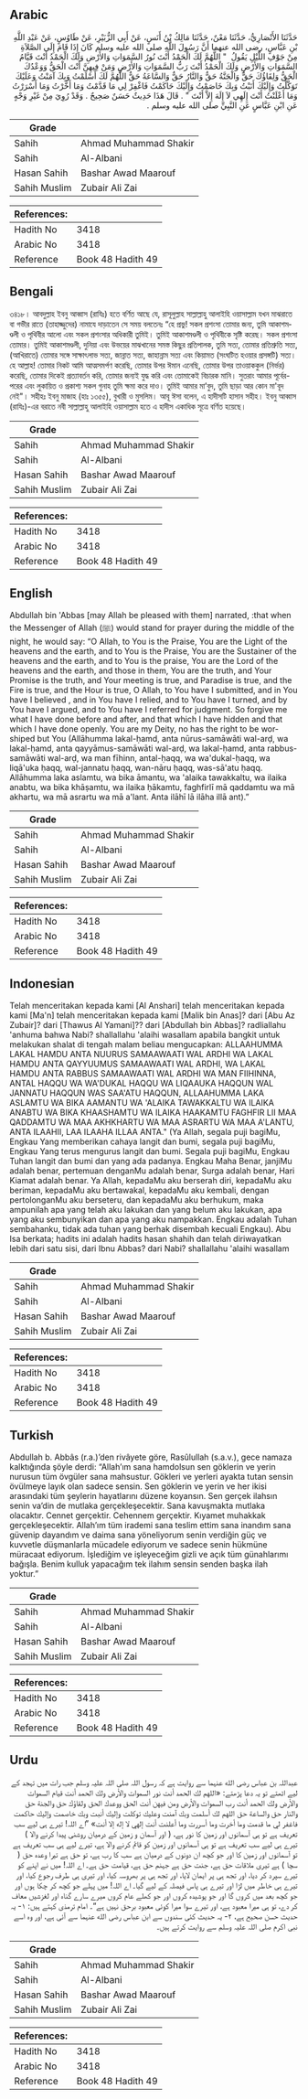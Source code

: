 ## Arabic


<div dir="rtl" lang="ar" style={{fontSize:'larger',backgroundColor:'#f8f9fa',padding:20}}>
حَدَّثَنَا الأَنْصَارِيُّ، حَدَّثَنَا مَعْنٌ، حَدَّثَنَا مَالِكُ بْنُ أَنَسٍ، عَنْ أَبِي الزُّبَيْرِ، عَنْ طَاوُسٍ، عَنْ عَبْدِ اللَّهِ بْنِ عَبَّاسٍ، رضى الله عنهما أَنَّ رَسُولَ اللَّهِ صلى الله عليه وسلم كَانَ إِذَا قَامَ إِلَى الصَّلاَةِ مِنْ جَوْفِ اللَّيْلِ يَقُولُ ‏ "‏ اللَّهُمَّ لَكَ الْحَمْدُ أَنْتَ نُورُ السَّمَوَاتِ وَالأَرْضِ وَلَكَ الْحَمْدُ أَنْتَ قَيَّامُ السَّمَوَاتِ وَالأَرْضِ وَلَكَ الْحَمْدُ أَنْتَ رَبُّ السَّمَوَاتِ وَالأَرْضِ وَمَنْ فِيهِنَّ أَنْتَ الْحَقُّ وَوَعْدُكَ الْحَقُّ وَلِقَاؤُكَ حَقٌّ وَالْجَنَّةُ حَقٌّ وَالنَّارُ حَقٌّ وَالسَّاعَةُ حَقٌّ اللَّهُمَّ لَكَ أَسْلَمْتُ وَبِكَ آمَنْتُ وَعَلَيْكَ تَوَكَّلْتُ وَإِلَيْكَ أَنَبْتُ وَبِكَ خَاصَمْتُ وَإِلَيْكَ حَاكَمْتُ فَاغْفِرْ لِي مَا قَدَّمْتُ وَمَا أَخَّرْتُ وَمَا أَسْرَرْتُ وَمَا أَعْلَنْتُ أَنْتَ إِلَهِي لاَ إِلَهَ إِلاَّ أَنْتَ ‏"‏ ‏.‏ قَالَ هَذَا حَدِيثٌ حَسَنٌ صَحِيحٌ ‏.‏ وَقَدْ رُوِيَ مِنْ غَيْرِ وَجْهٍ عَنِ ابْنِ عَبَّاسٍ عَنِ النَّبِيِّ صلى الله عليه وسلم ‏.‏
</div>
<div style={{backgroundColor:'#f8f9fa',padding:20, marginBottom: 10}}><table> <thead> <tr> <th>Grade</th> <th></th> </tr> </thead> <tbody> <tr><td>Sahih</td><td>Ahmad Muhammad Shakir</td></tr><tr><td>Sahih</td><td>Al-Albani</td></tr><tr><td>Hasan Sahih</td><td>Bashar Awad Maarouf</td></tr><tr><td>Sahih Muslim</td><td>Zubair Ali Zai</td></tr></tbody></table><table> <thead> <tr> <th>References:</th> <th></th> </tr> </thead> <tbody><tr><td>Hadith No</td><td>3418</td></tr><tr><td>Arabic No</td><td>3418</td></tr><tr><td>Reference</td><td>Book 48 Hadith 49</td></tr></tbody></table></div>

## Bengali


<div dir="ltr" lang="bn" style={{fontSize:'larger',backgroundColor:'#f8f9fa',padding:20}}>
৩৪১৮। আবদুল্লাহ ইবনু আব্বাস (রাযিঃ) হতে বর্ণিত আছে যে, রাসূলুল্লাহ সাল্লাল্লাহু আলাইহি ওয়াসাল্লাম যখন মাঝরাতে বা গভীর রাতে (তাহাজ্জুদের) নামাযে দাড়াতেন সে সময় বলতেনঃ “হে প্ৰভু! সকল প্রশংসা তোমার জন্য, তুমি আকাশমণ্ডলী ও পৃথিবীর আলো এবং সকল প্রশংসার অধিকারী তুমিই। তুমিই আকাশমণ্ডলী ও পৃথিবীকে সৃষ্টি করেছ। সকল প্রশংসা তোমার। তুমিই আকাশমণ্ডলী, দুনিয়া এবং উভয়ের মাঝখানের সমস্ত কিছুর প্রতিপালক, তুমি সত্য, তোমার প্রতিশ্রুতি সত্য, (আখিরাতে) তোমার সঙ্গে সাক্ষাৎলাভ সত্য, জান্নাত সত্য, জাহান্নাম সত্য এবং কিয়ামত (সংঘটিত হওয়ার প্রসঙ্গটি) সত্য। হে আল্লাহ! তোমার নিকট আমি আত্মসমর্পণ করেছি, তোমার উপর ঈমান এনেছি, তোমার উপর তাওয়াককুল (নির্ভর) করেছি, তোমার দিকেই প্রত্যাবর্তন করি, তোমার জন্যই যুদ্ধ করি এবং তোমাকেই বিচারক মানি। সুতরাং আমার পূর্বের-পরের এবং লুকায়িত ও প্রকাশ্য সকল গুনাহ তুমি ক্ষমা করে দাও। তুমিই আমার মা’বুদ, তুমি ছাড়া আর কোন মা'বূদ নেই"। সহীহঃ ইবনু মাজাহ (হাঃ ১৩৫৫), বুখারী ও মুসলিম। আবূ ঈসা বলেন, এ হাদীসটি হাসান সহীহ। ইবনু আব্বাস (রাযিঃ)-এর বরাতে নবী সাল্লাল্লাহু আলাইহি ওয়াসাল্লাম হতে এ হাদীস একাধিক সূত্রে বর্ণিত হয়েছে।
</div>
<div style={{backgroundColor:'#f8f9fa',padding:20, marginBottom: 10}}><table> <thead> <tr> <th>Grade</th> <th></th> </tr> </thead> <tbody> <tr><td>Sahih</td><td>Ahmad Muhammad Shakir</td></tr><tr><td>Sahih</td><td>Al-Albani</td></tr><tr><td>Hasan Sahih</td><td>Bashar Awad Maarouf</td></tr><tr><td>Sahih Muslim</td><td>Zubair Ali Zai</td></tr></tbody></table><table> <thead> <tr> <th>References:</th> <th></th> </tr> </thead> <tbody><tr><td>Hadith No</td><td>3418</td></tr><tr><td>Arabic No</td><td>3418</td></tr><tr><td>Reference</td><td>Book 48 Hadith 49</td></tr></tbody></table></div>

## English


<div dir="ltr" lang="en" style={{fontSize:'larger',backgroundColor:'#f8f9fa',padding:20}}>
Abdullah bin 'Abbas [may Allah be pleased with them] narrated, :that when the Messenger of Allah (ﷺ) would stand for prayer during the middle of the night, he would say: “O Allah, to You is the Praise, You are the Light of the heavens and the earth, and to You is the Praise, You are the Sustainer of the heavens and the earth, and to You is the praise, You are the Lord of the heavens and the earth, and those in them, You are the truth, and Your Promise is the truth, and Your meeting is true, and Paradise is true, and the Fire is true, and the Hour is true, O Allah, to You have I submitted, and in You have I believed , and in You have I relied, and to You have I turned, and by You have I argued, and to You have I referred for judgment. So forgive me what I have done before and after, and that which I have hidden and that which I have done openly. You are my Deity, no has the right to be worshiped but You (Allāhumma lakal-ḥamd, anta nūrus-samāwāti wal-arḍ, wa lakal-ḥamd, anta qayyāmus-samāwāti wal-arḍ, wa lakal-ḥamd, anta rabbus-samāwāti wal-arḍ, wa man fīhinn, antal-ḥaqq, wa wa'dukal-ḥaqq, wa liqā'uka ḥaqq, wal-jannatu ḥaqq, wan-nāru ḥaqq, was-sā'atu ḥaqq. Allāhumma laka aslamtu, wa bika āmantu, wa 'alaika tawakkaltu, wa ilaika anabtu, wa bika khāṣamtu, wa ilaika ḥākamtu, faghfirlī mā qaddamtu wa mā akhartu, wa mā asrartu wa mā a'lant. Anta ilāhī lā ilāha illā ant).”
</div>
<div style={{backgroundColor:'#f8f9fa',padding:20, marginBottom: 10}}><table> <thead> <tr> <th>Grade</th> <th></th> </tr> </thead> <tbody> <tr><td>Sahih</td><td>Ahmad Muhammad Shakir</td></tr><tr><td>Sahih</td><td>Al-Albani</td></tr><tr><td>Hasan Sahih</td><td>Bashar Awad Maarouf</td></tr><tr><td>Sahih Muslim</td><td>Zubair Ali Zai</td></tr></tbody></table><table> <thead> <tr> <th>References:</th> <th></th> </tr> </thead> <tbody><tr><td>Hadith No</td><td>3418</td></tr><tr><td>Arabic No</td><td>3418</td></tr><tr><td>Reference</td><td>Book 48 Hadith 49</td></tr></tbody></table></div>

## Indonesian


<div dir="ltr" lang="id" style={{fontSize:'larger',backgroundColor:'#f8f9fa',padding:20}}>
Telah menceritakan kepada kami [Al Anshari] telah menceritakan kepada kami [Ma'n] telah menceritakan kepada kami [Malik bin Anas]? dari [Abu Az Zubair]? dari [Thawus Al Yamani]?? dari [Abdullah bin Abbas]? radliallahu 'anhuma bahwa Nabi? shallallahu 'alaihi wasallam apabila bangkit untuk melakukan shalat di tengah malam beliau mengucapkan: ALLAAHUMMA LAKAL HAMDU ANTA NUURUS SAMAAWAATI WAL ARDHI WA LAKAL HAMDU ANTA QAYYUUMUS SAMAAWAATI WAL ARDHI, WA LAKAL HAMDU ANTA RABBUS SAMAAWAATI WAL ARDHI WA MAN FIIHINNA, ANTAL HAQQU WA WA'DUKAL HAQQU WA LIQAAUKA HAQQUN WAL JANNATU HAQQUN WAS SAA'ATU HAQQUN, ALLAAHUMMA LAKA ASLAMTU WA BIKA AAMANTU WA 'ALAIKA TAWAKKALTU WA ILAIKA ANABTU WA BIKA KHAASHAMTU WA ILAIKA HAAKAMTU FAGHFIR LII MAA QADDAMTU WA MAA AKHKHARTU WA MAA ASRARTU WA MAA A'LANTU, ANTA ILAAHII, LAA ILAAHA ILLAA ANTA." (Ya Allah, segala puji bagiMu, Engkau Yang memberikan cahaya langit dan bumi, segala puji bagiMu, Engkau Yang terus mengurus langit dan bumi. Segala puji bagiMu, Engkau Tuhan langit dan bumi dan yang ada padanya. Engkau Maha Benar, janjiMu adalah benar, pertemuan denganMu adalah benar, Surga adalah benar, Hari Kiamat adalah benar. Ya Allah, kepadaMu aku berserah diri, kepadaMu aku beriman, kepadaMu aku bertawakal, kepadaMu aku kembali, dengan pertolonganMu aku berseteru, dan kepadaMu aku berhukum, maka ampunilah apa yang telah aku lakukan dan yang belum aku lakukan, apa yang aku sembunyikan dan apa yang aku nampakkan. Engkau adalah Tuhan sembahanku, tidak ada tuhan yang berhak disembah kecuali Engkau). Abu Isa berkata; hadits ini adalah hadits hasan shahih dan telah diriwayatkan lebih dari satu sisi, dari Ibnu Abbas? dari Nabi? shallallahu 'alaihi wasallam
</div>
<div style={{backgroundColor:'#f8f9fa',padding:20, marginBottom: 10}}><table> <thead> <tr> <th>Grade</th> <th></th> </tr> </thead> <tbody> <tr><td>Sahih</td><td>Ahmad Muhammad Shakir</td></tr><tr><td>Sahih</td><td>Al-Albani</td></tr><tr><td>Hasan Sahih</td><td>Bashar Awad Maarouf</td></tr><tr><td>Sahih Muslim</td><td>Zubair Ali Zai</td></tr></tbody></table><table> <thead> <tr> <th>References:</th> <th></th> </tr> </thead> <tbody><tr><td>Hadith No</td><td>3418</td></tr><tr><td>Arabic No</td><td>3418</td></tr><tr><td>Reference</td><td>Book 48 Hadith 49</td></tr></tbody></table></div>

## Turkish


<div dir="ltr" lang="tr" style={{fontSize:'larger',backgroundColor:'#f8f9fa',padding:20}}>
Abdullah b. Abbâs (r.a.)’den rivâyete göre, Rasûlullah (s.a.v.), gece namaza kalktığında şöyle derdi: “Allah’ım sana hamdolsun sen göklerin ve yerin nurusun tüm övgüler sana mahsustur. Gökleri ve yerleri ayakta tutan sensin övülmeye layık olan sadece sensin. Sen göklerin ve yerin ve her ikisi arasındaki tüm şeylerin hayatlarını düzene koyansın. Sen gerçek ilahsın senin va’din de mutlaka gerçekleşecektir. Sana kavuşmakta mutlaka olacaktır. Cennet gerçektir. Cehennem gerçektir. Kıyamet muhakkak gerçekleşecektir. Allah’ım tüm irademi sana teslim ettim sana inandım sana güvenip dayandım ve daima sana yöneliyorum senin verdiğin güç ve kuvvetle düşmanlarla mücadele ediyorum ve sadece senin hükmüne müracaat ediyorum. İşlediğim ve işleyeceğim gizli ve açık tüm günahlarımı bağışla. Benim kulluk yapacağım tek ilahım sensin senden başka ilah yoktur.”
</div>
<div style={{backgroundColor:'#f8f9fa',padding:20, marginBottom: 10}}><table> <thead> <tr> <th>Grade</th> <th></th> </tr> </thead> <tbody> <tr><td>Sahih</td><td>Ahmad Muhammad Shakir</td></tr><tr><td>Sahih</td><td>Al-Albani</td></tr><tr><td>Hasan Sahih</td><td>Bashar Awad Maarouf</td></tr><tr><td>Sahih Muslim</td><td>Zubair Ali Zai</td></tr></tbody></table><table> <thead> <tr> <th>References:</th> <th></th> </tr> </thead> <tbody><tr><td>Hadith No</td><td>3418</td></tr><tr><td>Arabic No</td><td>3418</td></tr><tr><td>Reference</td><td>Book 48 Hadith 49</td></tr></tbody></table></div>

## Urdu


<div dir="rtl" lang="ur" style={{fontSize:'larger',backgroundColor:'#f8f9fa',padding:20}}>
عبداللہ بن عباس رضی الله عنہما سے روایت ہے کہ رسول اللہ صلی اللہ علیہ وسلم جب رات میں تہجد کے لیے اٹھتے تو یہ دعا پڑھتے: «اللهم لك الحمد أنت نور السموات والأرض ولك الحمد أنت قيام السموات والأرض ولك الحمد أنت رب السموات والأرض ومن فيهن أنت الحق ووعدك الحق ولقاؤك حق والجنة حق والنار حق والساعة حق اللهم لك أسلمت وبك آمنت وعليك توكلت وإليك أنبت وبك خاصمت وإليك حاكمت فاغفر لي ما قدمت وما أخرت وما أسررت وما أعلنت أنت إلهي لا إله إلا أنت» ”اے اللہ! تیرے ہی لیے سب تعریف ہے تو ہی آسمانوں اور زمین کا نور ہے، ( اور آسمان و زمین کے درمیان روشنی پیدا کرنے والا ) تیرے ہی لیے سب تعریف ہے تو ہی آسمانوں اور زمین کو قائم کرنے والا ہے، تیرے لیے ہی سب تعریف ہے تو آسمانوں اور زمین کا اور جو کچھ ان دونوں کے درمیان ہے سب کا رب ہے، تو حق ہے تیرا وعدہ حق ( سچا ) ہے تیری ملاقات حق ہے، جنت حق ہے جہنم حق ہے، قیامت حق ہے۔ اے اللہ! میں نے اپنے کو تیرے سپرد کر دیا، اور تجھ ہی پر ایمان لایا، اور تجھ ہی پر بھروسہ کیا، اور تیری ہی طرف رجوع کیا، اور تیرے ہی خاطر میں لڑا اور تیرے ہی پاس فیصلہ کے لیے گیا۔ اے اللہ! میں پہلے جو کچھ کر چکا ہوں اور جو کچھ بعد میں کروں گا اور جو پوشیدہ کروں اور جو کھلے عام کروں میرے سارے گناہ اور لغزشیں معاف کر دے، تو ہی میرا معبود ہے، اور تیرے سوا میرا کوئی معبود برحق نہیں ہے“۔ امام ترمذی کہتے ہیں: ۱- یہ حدیث حسن صحیح ہے، ۲- یہ حدیث کئی سندوں سے ابن عباس رضی الله عنہما سے آئی ہے، اور وہ اسے نبی اکرم صلی اللہ علیہ وسلم سے روایت کرتے ہیں۔
</div>
<div style={{backgroundColor:'#f8f9fa',padding:20, marginBottom: 10}}><table> <thead> <tr> <th>Grade</th> <th></th> </tr> </thead> <tbody> <tr><td>Sahih</td><td>Ahmad Muhammad Shakir</td></tr><tr><td>Sahih</td><td>Al-Albani</td></tr><tr><td>Hasan Sahih</td><td>Bashar Awad Maarouf</td></tr><tr><td>Sahih Muslim</td><td>Zubair Ali Zai</td></tr></tbody></table><table> <thead> <tr> <th>References:</th> <th></th> </tr> </thead> <tbody><tr><td>Hadith No</td><td>3418</td></tr><tr><td>Arabic No</td><td>3418</td></tr><tr><td>Reference</td><td>Book 48 Hadith 49</td></tr></tbody></table></div>